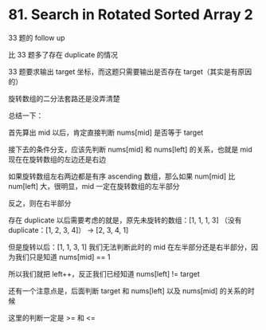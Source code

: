 # 81. Search in Rotated Sorted Array 2

33 题的 follow up

比 33 题多了存在 duplicate 的情况

33 题要求输出 target 坐标，而这题只需要输出是否存在 target（其实是有原因的）

旋转数组的二分法套路还是没弄清楚

总结一下：

首先算出 mid 以后，肯定直接判断 nums[mid] 是否等于 target

接下去的条件分支，应该先判断 nums[mid] 和 nums[left] 的关系，也就是 mid 现在在旋转数组的左边还是右边

如果旋转数组左右两边都是有序 ascending 数组，那么如果 num[mid] 比 num[left] 大，很明显，mid 一定在旋转数组的左半部分

反之，则在右半部分

存在 duplicate 以后需要考虑的就是，原先未旋转的数组：[1, 1, 1, 3] （没有duplicate：[1, 2, 3, 4]） -> [2, 3, 4, 1]

但是旋转以后：[1, 1, 3, 1] 我们无法判断此时的 mid 在左半部分还是右半部分，因为我们只是知道 nums[mid] == 1

所以我们就把 left++，反正我们已经知道 nums[left] != target

还有一个注意点是，后面判断 target 和 nums[left] 以及 nums[mid] 的关系的时候

这里的判断一定是 >= 和 <=
